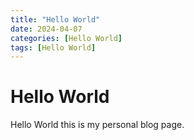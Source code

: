 ```yaml
---
title: "Hello World"
date: 2024-04-07
categories: [Hello World]
tags: [Hello World]
---
```


# Hello World
Hello World this is my personal blog page. 